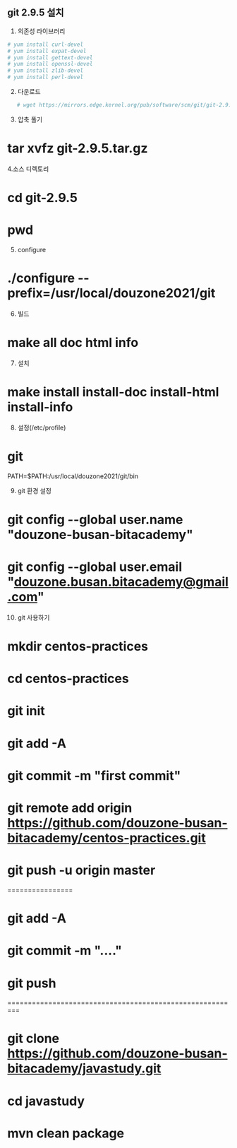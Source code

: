 ## git 2.9.5 설치

1. 의존성 라이브러리
```sh   
# yum install curl-devel
# yum install expat-devel
# yum install gettext-devel
# yum install openssl-devel
# yum install zlib-devel
# yum install perl-devel
```

2. 다운로드
```sh   
   # wget https://mirrors.edge.kernel.org/pub/software/scm/git/git-2.9.5.tar.gz
```

3. 압축 풀기

# tar xvfz git-2.9.5.tar.gz

4.소스 디렉토리
  # cd git-2.9.5
  # pwd

5. configure
  # ./configure --prefix=/usr/local/douzone2021/git

6. 빌드
  # make all doc html info
   
7. 설치
  # make install install-doc install-html install-info

8. 설정(/etc/profile)
# git
PATH=$PATH:/usr/local/douzone2021/git/bin

9. git 환경 설정

# git config --global user.name "douzone-busan-bitacademy"
# git config --global user.email "douzone.busan.bitacademy@gmail.com"

10. git 사용하기

# mkdir centos-practices
# cd centos-practices
# git init
# git add -A
# git commit -m "first commit"
# git remote add origin https://github.com/douzone-busan-bitacademy/centos-practices.git
# git push -u origin master

================
# git add -A
# git commit -m "...."
# git push 


=========================================================


# git clone https://github.com/douzone-busan-bitacademy/javastudy.git
# cd javastudy
# mvn clean package










  






